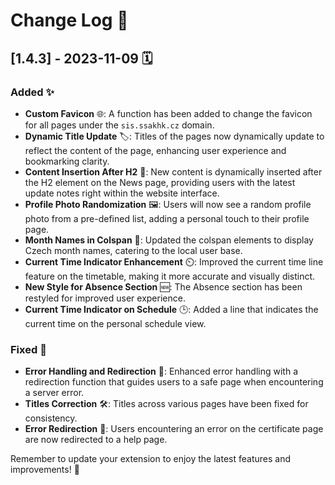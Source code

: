 # Change Log 📘

## [1.4.3] - 2023-11-09 🗓️

### Added ✨
- **Custom Favicon** 🌐: A function has been added to change the favicon for all pages under the `sis.ssakhk.cz` domain.
- **Dynamic Title Update** 🏷️: Titles of the pages now dynamically update to reflect the content of the page, enhancing user experience and bookmarking clarity.
- **Content Insertion After H2** 📝: New content is dynamically inserted after the H2 element on the News page, providing users with the latest update notes right within the website interface.
- **Profile Photo Randomization** 🖼️: Users will now see a random profile photo from a pre-defined list, adding a personal touch to their profile page.
- **Month Names in Colspan** 📆: Updated the colspan elements to display Czech month names, catering to the local user base.
- **Current Time Indicator Enhancement** ⏲️: Improved the current time line feature on the timetable, making it more accurate and visually distinct.
- **New Style for Absence Section** 🆕: The Absence section has been restyled for improved user experience.
- **Current Time Indicator on Schedule** 🕒: Added a line that indicates the current time on the personal schedule view.

### Fixed 🔧
- **Error Handling and Redirection** 🚨: Enhanced error handling with a redirection function that guides users to a safe page when encountering a server error.
- **Titles Correction** 🛠️: Titles across various pages have been fixed for consistency.
- **Error Redirection** 🔄: Users encountering an error on the certificate page are now redirected to a help page.

Remember to update your extension to enjoy the latest features and improvements! 🚀
